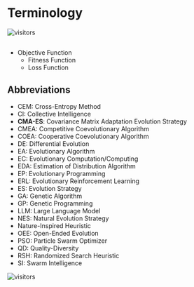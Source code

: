 # Terminology

![visitors](https://visitor-badge.laobi.icu/badge?page_id=Evolutionary-Intelligence.ECAMP-Terminology)

## 

* Objective Function
  * Fitness Function
  * Loss Function

## Abbreviations

* CEM: Cross-Entropy Method
* CI: Collective Intelligence
* **CMA-ES**: Covariance Matrix Adaptation Evolution Strategy
* CMEA: Competitive Coevolutionary Algorithm
* COEA: Cooperative Coevolutionary Algorithm
* DE: Differential Evolution
* EA: Evolutionary Algorithm
* EC: Evolutionary Computation/Computing
* EDA: Estimation of Distribution Algorithm
* EP: Evolutionary Programming
* ERL: Evolutionary Reinforcement Learning 
* ES: Evolution Strategy
* GA: Genetic Algorithm
* GP: Genetic Programming
* LLM: Large Language Model
* NES: Natural Evolution Strategy
* Nature-Inspired Heuristic
* OEE: Open-Ended Evolution
* PSO: Particle Swarm Optimizer
* QD: Quality-Diversity
* RSH: Randomized Search Heuristic
* SI: Swarm Intelligence

![visitors](https://visitor-badge.laobi.icu/badge?page_id=Evolutionary-Intelligence.ECAMP)
